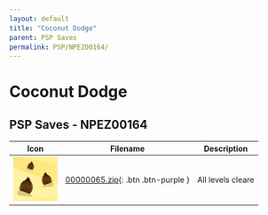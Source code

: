 ```yaml
---
layout: default
title: "Coconut Dodge"
parent: PSP Saves
permalink: PSP/NPEZ00164/
---
```

# Coconut Dodge

## PSP Saves - NPEZ00164

| Icon | Filename | Description |
|------|----------|-------------|
| ![Coconut Dodge](ICON0.PNG) | [00000065.zip](00000065.zip){: .btn .btn-purple } | All levels cleare |
